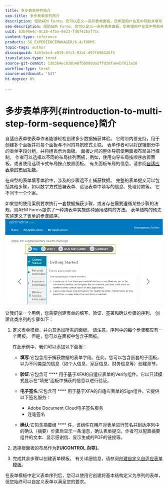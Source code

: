 ```yaml
---
title: 多步表单序列简介
seo-title: 多步表单序列简介
description: 借助AEM Forms，您可以定义一系列表单面板，您希望用户在其中导航并填写自适应表单。
seo-description: 借助AEM Forms，您可以定义一系列表单面板，您希望用户在其中导航并填写自适应表单。
uuid: b2b94e4c-0c28-47ba-8e23-fd8742baf71c
content-type: reference
products: SG_EXPERIENCEMANAGER/6.4/FORMS
topic-tags: author
discoiquuid: 4a51ebc4-e019-4fc5-93a1-d97f695126f5
translation-type: tm+mt
source-git-commit: 13d364ec820b48fb8b80da2ffd30faeeb7813a28
workflow-type: tm+mt
source-wordcount: '537'
ht-degree: 0%

---
```



# 多步表单序列{#introduction-to-multi-step-form-sequence}简介

自适应表单使表单作者能够轻松创建多步数据捕获体验。 它附带内置支持，用于创建多个面板并将每个面板与不同的导航模式关联。 表单作者可以将逻辑部分中的表单字段分组，并将组表示为面板。 面板之间的整体导航使用面板布局进行控制。 作者可以选择以不同的布局排列面板，例如，使用向导布局按顺序放置面板，或者使用选项卡式布局按点放置面板。 有关面板布局的信息，请参阅[自适应表单的布局功能](/help/forms/using/layout-capabilities-adaptive-forms.md)。

在典型的表单填写体验中，涉及的步骤远不止捕获数据。 完整的表单提交可以包括其他步骤，如以数字方式签署表单、验证表单中填写的信息、处理付款等。 它不同于一个个案。

如果您的使用案例要求执行一套数据捕获步骤，或者存在需要遵循某些步骤的法规，则AEM Forms提供了一种跨表单实施这种通用结构的方法。 表单结构的预先实施定义了表单的步骤顺序。 ![多步表单序列的示例](assets/formpipeline.png)

让我们举一个用例，您需要创建表单的填写、验证、签署和确认步骤的序列。 创建此类序列的步骤如下：

1. 定义表单模板，并向其添加所需的面板。 请注意，序列中的每个步骤都应有一个面板。 但是，您可以在面板中包含子面板。

   在此示例中，我们可以添加以下面板：

   * **填写**:它包含用于捕获数据的表单字段。在此，您可以包含嵌套的子面板，以为不同类型的信息（如个人信息、家庭信息、财务信息等）创建章节。
   * **验证**:它包含可 **** 用于基于XFA的自适应表单的Verify组件。它以只读模式显示在“填充”面板中捕获的信息以进行验证。
   * **电子签名**:它包含可 **** 用于基于XFA的自适应表单的Sign组件。它提供以下签名服务：

      * Adobe Document Cloud电子签名服务
      * 连笔签名
   * **确认**:它包含摘要组 **** 件，该组件在用户对表单进行签名并到达序列中的确认（摘要）步骤后显示一条消息，确认表单提交。作者可以配置摘要组件的文本、显示感谢信、显示生成的PDF的链接等。


1. 选择根面板的布局作为&#x200B;**[!UICONTROL 向导]**。
1. 完成其余步骤以创建表单模板。 有关详细信息，请参阅[创建自定义自适应表单模板](/help/forms/using/custom-adaptive-forms-templates.md)。

在表单模板中定义表单序列后，您可以使用它创建将基本结构定义为序列的表单，但您始终可以自定义表单以满足您的要求。

